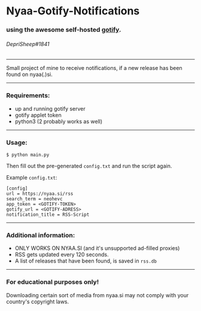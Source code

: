 # Nyaa-Gotify-Notifications
### using the awesome self-hosted [gotify](https://github.com/gotify/server#gotifyserver).
###### DepriSheep#1841

---
Small project of mine to receive notifications, if a new release has been found on nyaa(.)si.

---

### Requirements:

* up and running gotify server
* gotify applet token
* python3 (2 probably works as well)

---

### Usage:

`$ python main.py`

Then fill out the pre-generated `config.txt` and run the script again.

Example `config.txt`:

```
[config]
url = https://nyaa.si/rss 
search_term = neohevc
app_token = <GOTIFY-TOKEN>
gotify_url = <GOTIFY-ADRESS>
notification_title = RSS-Script
```

---

### Additional information:

+ ONLY WORKS ON NYAA.SI (and it's unsupported ad-filled proxies)
+ RSS gets updated every 120 seconds.
+ A list of releases that have been found, is saved in `rss.db`

---
### For educational purposes only!
Downloading certain sort of media from nyaa.si may not comply with your country's copyright laws.